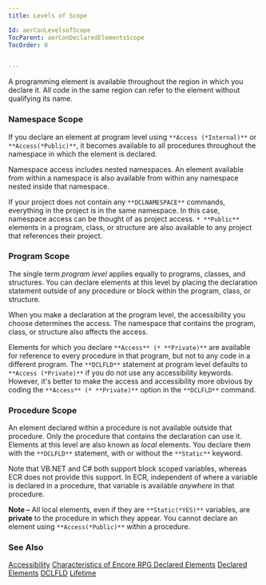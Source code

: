 ```yaml
---
title: Levels of Scope

Id: aerConLevelsofScope
TocParent: aerConDeclaredElementsScope
TocOrder: 0


---
```


A programming element is available throughout the region in which you declare it. All code in the same region can refer to the element without qualifying its name. 

### Namespace Scope
If you declare an element at program level using ``` **Access (*Internal)** ``` or ``` **Access(*Public)** ```, it becomes available to all procedures throughout the namespace in which the element is declared. 

Namespace access includes nested namespaces. An element available from within a namespace is also available from within any namespace nested inside that namespace. 

If your project does not contain any ``` **DCLNAMESPACE** ``` commands, everything in the project is in the same namespace. In this case, namespace access can be thought of as project access. ```* **Public** ``` elements in a program, class, or structure are also available to any project that references their project. 

### Program Scope
The single term *program level* applies equally to programs, classes, and structures. You can declare elements at this level by placing the declaration statement outside of any procedure or block within the program, class, or structure. 

When you make a declaration at the program level, the accessibility you choose determines the access. The namespace that contains the program, class, or structure also affects the access. 

Elements for which you declare ``` **Access** (* **Private)** ``` are available for reference to every procedure in that program, but not to any code in a different program. The ``` **DCLFLD** ``` statement at program level defaults to ``` **Access (*Private)** ``` if you do not use any accessibility keywords. However, it's better to make the access and accessibility more obvious by coding the ``` **Access** (* **Private)** ``` option in the ``` **DCLFLD** ``` command. 

### Procedure Scope
An element declared within a procedure is not available outside that procedure. Only the procedure that contains the declaration can use it. Elements at this level are also known as *local* elements. You declare them with the ``` **DCLFLD** ``` statement, with or without the ``` **Static** ``` keyword. 

Note that VB.NET and C# both support block scoped variables, whereas ECR does not provide this support. In ECR, independent of where a variable is declared in a procedure, that variable is available *anywhere* in that procedure. 

<b class="le">Note &#8211;</b> All local elements, even if they are ``` **Static(*YES)** ``` variables, are **private** to the procedure in which they appear. You cannot declare an element using ``` **Access(*Public)** ``` within a procedure. 

### See Also
[Accessibility](aerConDeclaredElementsScope.html)
[Characteristics of Encore RPG Declared Elements](aerConDeclaredElementCharacteristics.html)
[Declared Elements](aerConDeclaredElements.html)
[DCLFLD](DCLFLD.html)
[Lifetime](aerConDeclaredElementsLifetime.html) 
